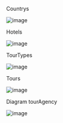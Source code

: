 
Countrys

![image](https://user-images.githubusercontent.com/73188898/203238239-a3aa8361-466b-4ad7-899e-6251d60f57a9.png)

Hotels

![image](https://user-images.githubusercontent.com/73188898/203239008-992be664-0fef-4248-b0d3-9ca90ef79701.png)

TourTypes

![image](https://user-images.githubusercontent.com/73188898/203240870-7286d1dc-b745-4161-a2a8-32a2d8198d81.png)

Tours

![image](https://user-images.githubusercontent.com/73188898/203245871-50774577-d212-483d-9b21-294308e3f076.png)


Diagram tourAgency

![image](https://user-images.githubusercontent.com/73188898/203251646-aac42661-d658-48a2-ae9b-f15760abb21a.png)

